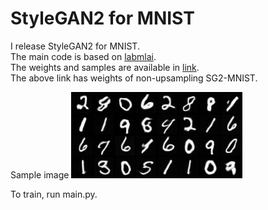 # StyleGAN2 for MNIST

I release StyleGAN2 for MNIST.\
The main code is based on [labmlai](https://github.com/labmlai/annotated_deep_learning_paper_implementations).
\
The weights and samples are available in [link](https://drive.google.com/drive/folders/1JXx_5gMVNvZNFMdRA9Bbt92uzgH46SHx?usp=sharing).
\
The above link has weights of non-upsampling SG2-MNIST.

Sample image
![alt text](https://github.com/chkimmmmm/StyleGAN2_MNIST/blob/main/sample/sample_150000.png)

To train, run main.py. 
